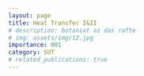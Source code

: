 ```yaml
---
layout: page
title: Heat Transfer I&II
# description: botaniat az das rafte
# img: assets/img/12.jpg
importance: 001
category: SUT
# related_publications: true
---
```


<!-- ### References -->